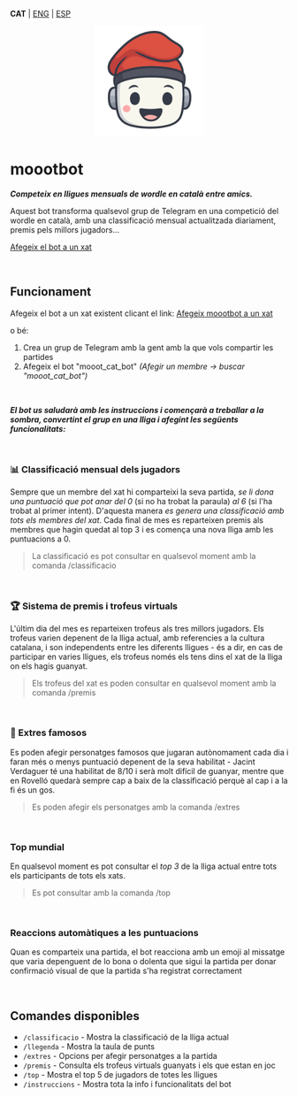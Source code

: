 <a id="translations"></a> **CAT** | [ENG](/docs/en/README.md) |
[ESP](/docs/es/README.md)

<div align="center">
  <img width="200" src="https://raw.githubusercontent.com/GerardEst/moootbot/b863bd9adb3d922261166f54b45fcfa9aa218757/docs/moootbot_L.png" alt="Foto de perfil de moootbot">
</div>

# moootbot

**_Competeix en lligues mensuals de wordle en català entre amics._**

Aquest bot transforma qualsevol grup de Telegram en una competició del wordle en
català, amb una classificació mensual actualitzada diariament, premis pels
millors jugadors...

[Afegeix el bot a un xat](https://t.me/mooot_cat_bot?startgroup=true)

<br>

## Funcionament

Afegeix el bot a un xat existent clicant el link:
[Afegeix moootbot a un xat](https://t.me/mooot_cat_bot?startgroup=true)

o bé:

1. Crea un grup de Telegram amb la gent amb la que vols compartir les partides
2. Afegeix el bot "mooot_cat_bot" _(Afegir un membre -> buscar "mooot_cat_bot")_

<br>

**_El bot us saludarà amb les instruccions i començarà a treballar a la sombra,
convertint el grup en una lliga i afegint les següents funcionalitats:_**

<br>

### 📊 Classificació mensual dels jugadors

Sempre que un membre del xat hi comparteixi la seva partida, _se li dona una
puntuació que pot anar del 0_ (si no ha trobat la paraula) _al 6_ (si l'ha
trobat al primer intent). D'aquesta manera _es genera una classificació amb tots
els membres del xat_. Cada final de mes es reparteixen premis als membres que
hagin quedat al top 3 i es comença una nova lliga amb les puntuacions a 0.

> La classificació es pot consultar en qualsevol moment amb la comanda
> /classificacio

<br>

### 🏆 Sistema de premis i trofeus virtuals

L'últim dia del mes es reparteixen trofeus als tres millors jugadors. Els
trofeus varien depenent de la lliga actual, amb referencies a la cultura
catalana, i son independents entre les diferents lligues - és a dir, en cas de
participar en varies lligues, els trofeus només els tens dins el xat de la lliga
on els hagis guanyat.

> Els trofeus del xat es poden consultar en qualsevol moment amb la comanda
> /premis

<br>

### 🥸 Extres famosos

Es poden afegir personatges famosos que jugaran autònomament cada dia i faran
més o menys puntuació depenent de la seva habilitat - Jacint Verdaguer té una
habilitat de 8/10 i serà molt difícil de guanyar, mentre que en Rovelló quedarà
sempre cap a baix de la classificació perquè al cap i a la fi és un gos.

> Es poden afegir els personatges amb la comanda /extres

<br>

### Top mundial

En qualsevol moment es pot consultar el _top 3_ de la lliga actual entre tots
els participants de tots els xats.

> Es pot consultar amb la comanda /top

<br>

### Reaccions automàtiques a les puntuacions

Quan es comparteix una partida, el bot reacciona amb un emoji al missatge que
varia depenguent de lo bona o dolenta que sigui la partida per donar confirmació
visual de que la partida s'ha registrat correctament

<br>

## Comandes disponibles

- `/classificacio` - Mostra la classificació de la lliga actual
- `/llegenda` - Mostra la taula de punts
- `/extres` - Opcions per afegir personatges a la partida
- `/premis` - Consulta els trofeus virtuals guanyats i els que estan en joc
- `/top` - Mostra el top 5 de jugadors de totes les lligues
- `/instruccions` - Mostra tota la info i funcionalitats del bot

<br>

<!-- ## Ús de dades

Al afegir moootbot a un grup, se li dona accés a tots els missatges que es comparteixin a partir d'aquell moment. **Si no fos així, no podria reaccionar ni guardar les partides que se li comparteixen.**

En qualsevol cas, tot i tenir accés teòric, **no es consulta ni es guarda cap missatge que no sigui una partida compartida o una comanda del bot**, com podeu veure al codi font. -->
